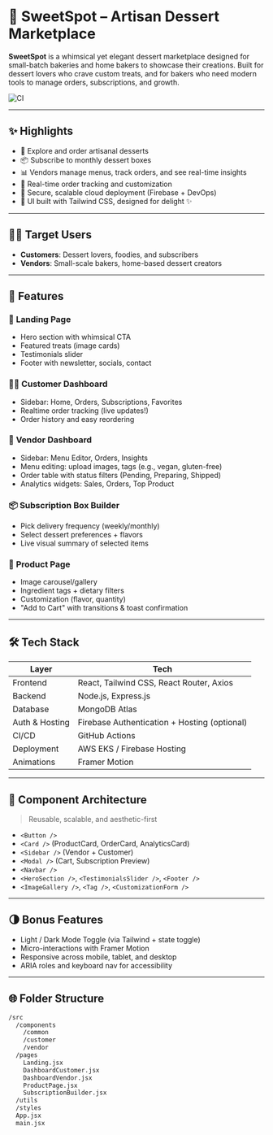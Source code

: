 # 🍰 SweetSpot – Artisan Dessert Marketplace

**SweetSpot** is a whimsical yet elegant dessert marketplace designed for small-batch bakeries and home bakers to showcase their creations. Built for dessert lovers who crave custom treats, and for bakers who need modern tools to manage orders, subscriptions, and growth.

![CI](https://github.com/<your-username>/sweetspot-devops/actions/workflows/ci.yml/badge.svg)

---

## ✨ Highlights

- 🧁 Explore and order artisanal desserts
- 📦 Subscribe to monthly dessert boxes
- 📊 Vendors manage menus, track orders, and see real-time insights
- 🔄 Real-time order tracking and customization
- 🔐 Secure, scalable cloud deployment (Firebase + DevOps)
- 💖 UI built with Tailwind CSS, designed for delight ✨

---

## 🧑‍🍳 Target Users

- **Customers**: Dessert lovers, foodies, and subscribers
- **Vendors**: Small-scale bakers, home-based dessert creators

---

## 🧠 Features

### 🌸 **Landing Page**
- Hero section with whimsical CTA
- Featured treats (image cards)
- Testimonials slider
- Footer with newsletter, socials, contact

### 👩‍🍳 **Customer Dashboard**
- Sidebar: Home, Orders, Subscriptions, Favorites
- Realtime order tracking (live updates!)
- Order history and easy reordering

### 🧾 **Vendor Dashboard**
- Sidebar: Menu Editor, Orders, Insights
- Menu editing: upload images, tags (e.g., vegan, gluten-free)
- Order table with status filters (Pending, Preparing, Shipped)
- Analytics widgets: Sales, Orders, Top Product

### 📦 **Subscription Box Builder**
- Pick delivery frequency (weekly/monthly)
- Select dessert preferences + flavors
- Live visual summary of selected items

### 🍩 **Product Page**
- Image carousel/gallery
- Ingredient tags + dietary filters
- Customization (flavor, quantity)
- "Add to Cart" with transitions & toast confirmation

---

## 🛠️ Tech Stack

| Layer         | Tech                             |
|---------------|----------------------------------|
| Frontend      | React, Tailwind CSS, React Router, Axios |
| Backend       | Node.js, Express.js              |
| Database      | MongoDB Atlas                    |
| Auth & Hosting| Firebase Authentication + Hosting (optional) |
| CI/CD         | GitHub Actions                   |
| Deployment    | AWS EKS / Firebase Hosting       |
| Animations    | Framer Motion                    |

---

## 🧩 Component Architecture

> Reusable, scalable, and aesthetic-first

- `<Button />`
- `<Card />` (ProductCard, OrderCard, AnalyticsCard)
- `<Sidebar />` (Vendor + Customer)
- `<Modal />` (Cart, Subscription Preview)
- `<Navbar />`
- `<HeroSection />`, `<TestimonialsSlider />`, `<Footer />`
- `<ImageGallery />`, `<Tag />`, `<CustomizationForm />`

---

## 🌗 Bonus Features

- Light / Dark Mode Toggle (via Tailwind + state toggle)
- Micro-interactions with Framer Motion
- Responsive across mobile, tablet, and desktop
- ARIA roles and keyboard nav for accessibility

---

## 🌐 Folder Structure

```bash
/src
  /components
    /common
    /customer
    /vendor
  /pages
    Landing.jsx
    DashboardCustomer.jsx
    DashboardVendor.jsx
    ProductPage.jsx
    SubscriptionBuilder.jsx
  /utils
  /styles
  App.jsx
  main.jsx
